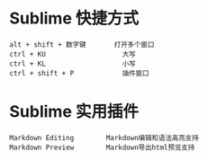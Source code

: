 # Sublime 快捷方式
	alt + shift + 数字键		打开多个窗口
	ctrl + KU					大写
	ctrl + KL					小写
	ctrl + shift + P			插件窗口

# Sublime 实用插件
	Markdown Editing		Markdown编辑和语法高亮支持
	Markdown Preview		Markdown导出html预览支持

